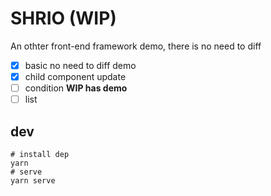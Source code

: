 # SHRIO (WIP)

An othter front-end framework demo, there is no need to diff

- [x] basic no need to diff demo
- [x] child component update
- [ ] condition **WIP has demo**
- [ ] list

## dev

```
# install dep
yarn
# serve
yarn serve
```
